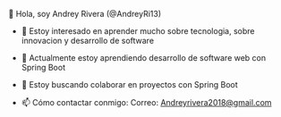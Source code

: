 👋 Hola, soy Andrey Rivera (@AndreyRi13)

- 👀 Estoy interesado en aprender mucho sobre tecnologia, sobre innovacion y desarrollo de software

- 🌱 Actualmente estoy aprendiendo desarrollo de software web con Spring Boot

- 💞️ Estoy buscando colaborar en proyectos con Spring Boot

- 📫 Cómo contactar conmigo: 
          Correo: Andreyrivera2018@gmail.com
        
